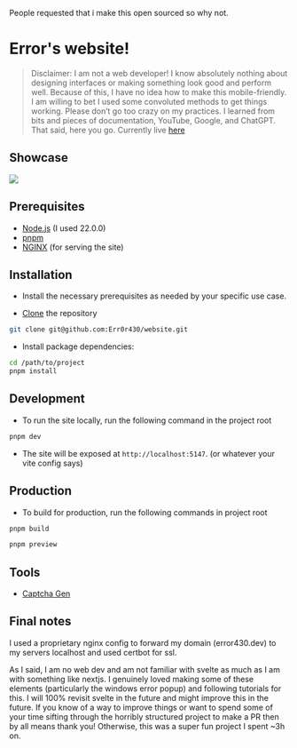 People requested that i make this open sourced so why not.

# Error's website!
> Disclaimer: I am not a web developer! I know absolutely nothing about designing interfaces or making something look good and perform well. Because of this, I have no idea how to make this mobile-friendly. I am willing to bet I used some convoluted methods to get things working. Please don’t go too crazy on my practices. I learned from bits and pieces of documentation, YouTube, Google, and ChatGPT. That said, here you go.
Currently live [here](https://error430.dev)

## Showcase
![](https://cdn.discordapp.com/attachments/1313573387003625472/1332204117723971584/image.png?ex=67951004&is=6793be84&hm=056d0b24dc6db20d2cf6921630f1969ee0ab21053d61722c020da9601b30c55b&)


## Prerequisites
 * [Node.js](https://nodejs.org) (I used 22.0.0)
 * [pnpm](https://pnpm.io)
 * [NGINX](https://nginx.org) (for serving the site)

## Installation
 * Install the necessary prerequisites as needed by your specific use case.

 * [Clone](https://docs.github.com/en/repositories/creating-and-managing-repositories/cloning-a-repository) the repository
```sh
git clone git@github.com:Err0r430/website.git
```

* Install package dependencies:
```sh
cd /path/to/project
pnpm install
```
## Development
* To run the site locally, run the following command in the project root

```sh
pnpm dev
```

* The site will be exposed at `http://localhost:5147`. (or whatever your vite config says)

## Production

* To build for production, run the following commands in project root
```sh
pnpm build
```

```sh
pnpm preview
```

## Tools
* [Captcha Gen](https://usefoyer.com/tools/captcha-generator)

## Final notes
I used a proprietary nginx config to forward my domain (error430.dev) to my servers localhost and used certbot for ssl.

As I said, I am no web dev and am not familiar with svelte as much as I am with something like nextjs. I genuinely loved making some of these elements (particularly the windows error popup) and following tutorials for this. I will 100% revisit svelte in the future and might improve this in the future. If you know of a way to improve things or want to spend some of your time sifting through the horribly structured project to make a PR then by all means thank you! Otherwise, this was a super fun project I spent ~3h on.

